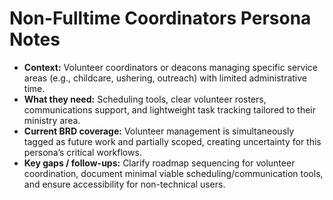 # Non-Fulltime Coordinators Persona Notes

- **Context:** Volunteer coordinators or deacons managing specific service areas (e.g., childcare, ushering, outreach) with limited administrative time.
- **What they need:** Scheduling tools, clear volunteer rosters, communications support, and lightweight task tracking tailored to their ministry area.
- **Current BRD coverage:** Volunteer management is simultaneously tagged as future work and partially scoped, creating uncertainty for this persona’s critical workflows.
- **Key gaps / follow-ups:** Clarify roadmap sequencing for volunteer coordination, document minimal viable scheduling/communication tools, and ensure accessibility for non-technical users.
